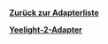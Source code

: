 [**Zurück zur Adapterliste**](/adapterref/adapterliste.md)

[**Yeelight-2-Adapter**](/adapterref/docs/iobroker.yeelight-2/de/README.md)
